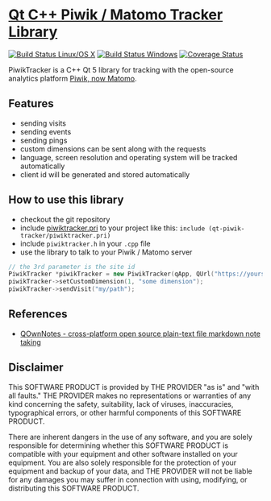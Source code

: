 # [Qt C++ Piwik / Matomo Tracker Library](https://github.com/pbek/qt-piwik-tracker)
[![Build Status Linux/OS X](https://travis-ci.org/pbek/qt-piwik-tracker.svg?branch=master)](https://travis-ci.org/pbek/qt-piwik-tracker)
[![Build Status Windows](https://ci.appveyor.com/api/projects/status/github/pbek/qt-piwik-tracker)](https://ci.appveyor.com/project/pbek/qt-piwik-tracker)
[![Coverage Status](https://coveralls.io/repos/github/pbek/qt-piwik-tracker/badge.svg?branch=master)](https://coveralls.io/github/pbek/qt-piwik-tracker?branch=master)

PiwikTracker is a C++ Qt 5 library for tracking with the open-source analytics 
platform [Piwik, now Matomo](https://matomo.org//).

## Features

- sending visits
- sending events
- sending pings
- custom dimensions can be sent along with the requests 
- language, screen resolution and operating system will be tracked automatically
- client id will be generated and stored automatically

## How to use this library

- checkout the git repository
- include [piwiktracker.pri](https://github.com/pbek/qt-piwik-tracker/blob/master/piwiktracker.pri) 
  to your project like this: `include (qt-piwik-tracker/piwiktracker.pri)`
- include `piwiktracker.h` in your `.cpp` file
- use the library to talk to your Piwik / Matomo server

```cpp
// the 3rd parameter is the site id
PiwikTracker *piwikTracker = new PiwikTracker(qApp, QUrl("https://yourserver"), 1);
piwikTracker->setCustomDimension(1, "some dimension");
piwikTracker->sendVisit("my/path");
```

## References
- [QOwnNotes - cross-platform open source plain-text file markdown note taking](http://www.qownnotes.org)

## Disclaimer
This SOFTWARE PRODUCT is provided by THE PROVIDER "as is" and "with all faults." THE PROVIDER makes no representations or warranties of any kind concerning the safety, suitability, lack of viruses, inaccuracies, typographical errors, or other harmful components of this SOFTWARE PRODUCT. 

There are inherent dangers in the use of any software, and you are solely responsible for determining whether this SOFTWARE PRODUCT is compatible with your equipment and other software installed on your equipment. You are also solely responsible for the protection of your equipment and backup of your data, and THE PROVIDER will not be liable for any damages you may suffer in connection with using, modifying, or distributing this SOFTWARE PRODUCT.

